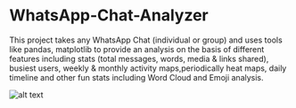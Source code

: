 # WhatsApp-Chat-Analyzer

This project takes any WhatsApp Chat (individual or group) and uses tools like pandas, matplotlib to provide an analysis on the basis of different features including stats (total messages, words, media & links shared), busiest users, weekly & monthly activity maps,periodically heat maps, daily timeline and other fun stats including Word Cloud and Emoji analysis.


![alt text](![Byd_5MWf9ySXAAAAAElFTkSuQmCC](https://user-images.githubusercontent.com/71924657/213491090-e6ca9323-eb52-4469-90b4-461678c7fe27.png))
